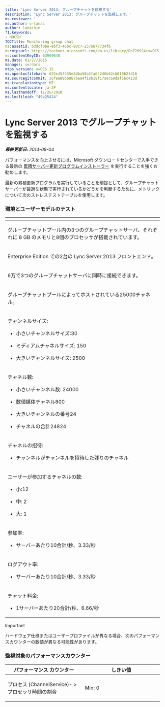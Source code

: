 ```yaml
---
title: 'Lync Server 2013: グループチャットを監視する'
description: 'Lync Server 2013: グループチャットを監視します。'
ms.reviewer: ''
ms.author: v-lanac
author: lanachin
f1.keywords:
- NOCSH
TOCTitle: Monitoring group chat
ms:assetid: bddcf0be-ebf3-46bc-90c7-2576877734fb
ms:mtpsurl: https://technet.microsoft.com/en-us/library/Dn720924(v=OCS.15)
ms:contentKeyID: 63969648
ms.date: 01/27/2015
manager: serdars
mtps_version: v=OCS.15
ms.openlocfilehash: 625e45f455e8dba50a5fa64240b62cb010623d16
ms.sourcegitcommit: 36fee89bb887bea4f18b19f17a8c69daf5bc423d
ms.translationtype: MT
ms.contentlocale: ja-JP
ms.lasthandoff: 11/26/2020
ms.locfileid: "49425424"
---
```

# <a name="monitoring-group-chat-in-lync-server-2013"></a>Lync Server 2013 でグループチャットを監視する

<div data-xmlns="http://www.w3.org/1999/xhtml">

<div class="topic" data-xmlns="http://www.w3.org/1999/xhtml" data-msxsl="urn:schemas-microsoft-com:xslt" data-cs="https://msdn.microsoft.com/">

<div data-asp="https://msdn2.microsoft.com/asp">



</div>

<div id="mainSection">

<div id="mainBody">

<span> </span>

_**最終更新日:** 2014-08-04_

パフォーマンスを向上させるには、Microsoft ダウンロードセンターで入手できる最新の [累積サーバー更新プログラムインストーラー](https://support.microsoft.com/kb/968802) を実行することを強くお勧めします。

最新の累積更新プログラムを実行していることを前提として、グループチャットサーバーが最適な状態で実行されているかどうかを判断するために、メトリックについて次のストレステストテーブルを使用します。

### <a name="test-environment-and-user-model"></a>環境とユーザーモデルのテスト

<table>
<colgroup>
<col style="width: 100%" />
</colgroup>
<thead>
<tr class="header">
<th> </th>
</tr>
</thead>
<tbody>
<tr class="odd">
<td><p>グループチャットプール内の3つのグループチャットサーバ、それぞれに 8 GB のメモリと8個のプロセッサが搭載されています。</p></td>
</tr>
<tr class="even">
<td><p>Enterprise Edition での2台の Lync Server 2013 フロントエンド。</p></td>
</tr>
<tr class="odd">
<td><p>6万で3つのグループチャットサーバに同時に接続できます。</p></td>
</tr>
<tr class="even">
<td><p>グループチャットプールによってホストされている25000チャネル。</p></td>
</tr>
<tr class="odd">
<td><p>チャンネルサイズ:</p>
<ul>
<li><p>小さいチャンネルサイズ:30</p></li>
<li><p>ミディアムチャネルサイズ: 150</p></li>
<li><p>大きいチャンネルサイズ: 2500</p></li>
</ul></td>
</tr>
<tr class="even">
<td><p>チャネル数:</p>
<ul>
<li><p>小さいチャンネル数: 24000</p></li>
<li><p>数値媒体チャネル800</p></li>
<li><p>大きいチャンネルの番号24</p></li>
<li><p>チャネルの合計24824</p></li>
</ul></td>
</tr>
<tr class="odd">
<td><p>チャネルの招待:</p>
<ul>
<li><p>チャンネルがチャンネルを招待した残りのチャネル</p></li>
</ul></td>
</tr>
<tr class="even">
<td><p>ユーザーが参加するチャネルの数:</p>
<ul>
<li><p>小:12</p></li>
<li><p>中: 2</p></li>
<li><p>大: 1</p></li>
</ul></td>
</tr>
<tr class="odd">
<td><p>参加率:</p>
<ul>
<li><p>サーバーあたり10合計/秒、3.33/秒</p></li>
</ul></td>
</tr>
<tr class="even">
<td><p>ログアウト率:</p>
<ul>
<li><p>サーバーあたり10合計/秒、3.33/秒</p></li>
</ul></td>
</tr>
<tr class="odd">
<td><p>チャット料金:</p>
<ul>
<li><p>1サーバーあたり20合計/秒、6.66/秒</p></li>
</ul></td>
</tr>
</tbody>
</table>


<div>


> [!IMPORTANT]  
> ハードウェア仕様またはユーザープロファイルが異なる場合、次のパフォーマンスカウンターの数値が異なる可能性があります。



</div>

### <a name="performance-counter-to-be-monitored"></a>監視対象のパフォーマンスカウンター

<table>
<colgroup>
<col style="width: 50%" />
<col style="width: 50%" />
</colgroup>
<thead>
<tr class="header">
<th>パフォーマンス カウンター</th>
<th>しきい値</th>
</tr>
</thead>
<tbody>
<tr class="odd">
<td><p>プロセス (ChannelService)- &gt; プロセッサ時間の割合</p></td>
<td><p>Min: 0</p></td>
</tr>
</tbody>
</table>


</div>

<span> </span>

</div>

</div>

</div>

